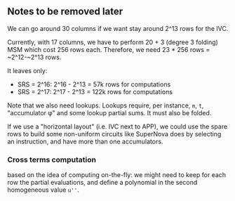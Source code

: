 ## Notes to be removed later

We can go around 30 columns if we want stay around 2^13 rows for the IVC.

Currently, with 17 columns, we have to perform 20 + 3 (degree 3 folding) MSM which cost 256 rows
each. Therefore, we need 23 * 256 rows = ~2^12-~2^13 rows.

It leaves only:
- SRS = 2^16: 2^16 - 2^13 = 57k rows for computations
- SRS = 2^17: 2^17 - 2^13 = 122k rows for computations

Note that we also need lookups. Lookups require, per instance, `m`, `t`,
"accumulator φ" and some lookup partial sums. It must also be folded.

If we use a "horizontal layout" (i.e. IVC next to APP), we could use the spare
rows to build some non-uniform circuits like SuperNova does by selecting an
instruction, and have more than one accumulators.

### Cross terms computation

based on the idea of computing on-the-fly: we might need to keep for each row
the partial evaluations, and define a polynomial in the second homogeneous value
`u''`.


